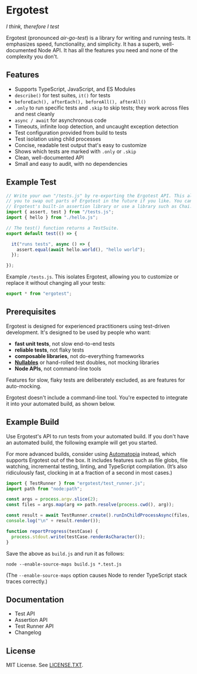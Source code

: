 # Ergotest

*I think, therefore I test*

Ergotest (pronounced *air-go-test*) is a library for writing and running tests. It emphasizes speed, functionality, and simplicity. It has a superb, well-documented Node API. It has all the features you need and none of the complexity you don't.


## Features

* Supports TypeScript, JavaScript, and ES Modules
* `describe()` for test suites, `it()` for tests
* `beforeEach(), afterEach(), beforeAll(), afterAll()`
* `.only` to run specific tests and `.skip` to skip tests; they work across files and nest cleanly
* `async / await` for asynchronous code
* Timeouts, infinite loop detection, and uncaught exception detection
* Test configuration provided from build to tests
* Test isolation using child processes
* Concise, readable test output that's easy to customize
* Shows which tests are marked with `.only` or `.skip`
* Clean, well-documented API
* Small and easy to audit, with no dependencies


## Example Test

```javascript
// Write your own "/tests.js" by re-exporting the Ergotest API. This allows
// you to swap out parts of Ergotest in the future if you like. You can use
// Ergotest's built-in assertion library or use a library such as Chai.
import { assert, test } from "/tests.js";
import { hello } from "./hello.js";

// The test() function returns a TestSuite.
export default test(() => {

  it("runs tests", async () => {
    assert.equal(await hello.world(), "hello world");
  });

});
```

Example `/tests.js`. This isolates Ergotest, allowing you to customize or replace it without changing all your tests:

```javascript
export * from "ergotest";
```


## Prerequisites

Ergotest is designed for experienced practitioners using test-driven development. It's designed to be used by people who want:

* **fast unit tests**, not slow end-to-end tests
* **reliable tests**, not flaky tests
* **composable libraries**, not do-everything frameworks
* **[Nullables](https://www.jamesshore.com/s/nullables)** or hand-rolled test doubles, not mocking libraries
* **Node APIs**, not command-line tools

Features for slow, flaky tests are deliberately excluded, as are features for auto-mocking.

Ergotest doesn't include a command-line tool. You're expected to integrate it into your automated build, as shown below.


## Example Build

Use Ergotest's API to run tests from your automated build. If you don't have an automated build, the following example will get you started. 

For more advanced builds, consider using [Automatopia](https://github.com/jamesshore/automatopia) instead, which supports Ergotest out of the box. It includes features such as file globs, file watching, incremental testing, linting, and TypeScript compilation. (It’s also ridiculously fast, clocking in at a fraction of a second in most cases.)

```javascript
import { TestRunner } from "ergotest/test_runner.js";
import path from "node:path";

const args = process.argv.slice(2);
const files = args.map(arg => path.resolve(process.cwd(), arg));

const result = await TestRunner.create().runInChildProcessAsync(files, { notifyFn: reportProgress });
console.log("\n" + result.render());

function reportProgress(testCase) {
  process.stdout.write(testCase.renderAsCharacter());
}
```

Save the above as `build.js` and run it as follows:

```shell
node --enable-source-maps build.js *.test.js
```

(The `--enable-source-maps` option causes Node to render TypeScript stack traces correctly.)


## Documentation

* Test API
* Assertion API
* Test Runner API
* Changelog


## License

MIT License. See [LICENSE.TXT](LICENSE.TXT).


